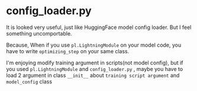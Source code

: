 # config_loader.py

It is looked very useful, just like HuggingFace model config loader. But I feel something uncomportable.

Because, When if you use `pl.LightningModule` on your model code, you have to write `optimizing_step` on your same class.

I'm enjoying modify training argument in scripts(not model config), but if you used `pl.LightningModule` and `config_loader.py` , maybe you have to load 2 argument in class `__init__` about `training script argument` and  `model_config` class